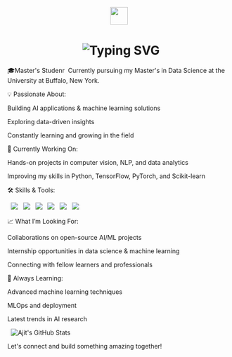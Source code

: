 <!-- Animated waving hand SVG -->

<p align="center">
 <img src="https://raw.githubusercontent.com/ajitkumar-1001/ajitkumar-1001/main/wave.gif" width="40">
</p>

<!-- Typing animation for intro using SVG -->

<h1 align="center">
  <img src="https://readme-typing-svg.demolab.com?font=Fira+Code&duration=2000&pause=500&color=0078FF&center=false&vCenter=true&width=435&lines=Hi+there+%F0%9F%91%8B%2C+I'm+Ajit+Kumar;+Masters+in+Data+Science;AI+%26+Machine+Learning+Enthusiast;Constant+Learner+%F0%9F%92%AB" alt="Typing SVG" />
</h1>

🎓Master's Studenr 
Currently pursuing my Master's in Data Science at the University at Buffalo, New York.

💡 Passionate About:  

Building AI applications & machine learning solutions  

Exploring data-driven insights  

Constantly learning and growing in the field

🚀 Currently Working On:  

Hands-on projects in computer vision, NLP, and data analytics  

Improving my skills in Python, TensorFlow, PyTorch, and Scikit-learn

🛠️ Skills & Tools:  

<p>
  <img src="https://img.shields.io/badge/Python-3776AB?style=for-the-badge&logo=python&logoColor=white"/>
  <img src="https://img.shields.io/badge/R-276DC3?style=for-the-badge&logo=r&logoColor=white"/>
  <img src="https://img.shields.io/badge/SQL-4479A1?style=for-the-badge&logo=postgresql&logoColor=white"/>
  <img src="https://img.shields.io/badge/PyTorch-EE4C2C?style=for-the-badge&logo=pytorch&logoColor=white"/>
  <img src="https://img.shields.io/badge/GitHub-181717?style=for-the-badge&logo=github&logoColor=white"/>
  <img src="https://img.shields.io/badge/AWS-232F3E?style=for-the-badge&logo=amazon-aws&logoColor=white"/>
</p>

📈 What I’m Looking For:  

Collaborations on open-source AI/ML projects  

Internship opportunities in data science & machine learning  

Connecting with fellow learners and professionals

🌱 Always Learning:  

Advanced machine learning techniques  

MLOps and deployment  

Latest trends in AI research

<!-- Animated GitHub Stats -->

<p align="left">
  <img src="https://github-readme-stats.vercel.app/api?username=Ajitkumar-1001&show_icons=true&theme=radical&hide_title=true&count_private=true&hide=prs" alt="Ajit's GitHub Stats" />
</p>



Let's connect and build something amazing together!
